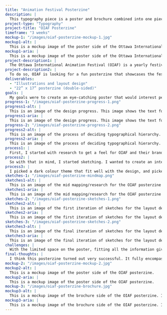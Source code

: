 ```yaml
---
title: "Animation Festival Posterzine"
description: |
  This typography piece is a poster and brochure combined into one piece (posterzine) for the Ottawa International Animation Festival (OIAF).
project-type: "Typography"
project-title: "OIAF Posterzine"
timeframe: "3 weeks"
mockup-1: "/images/oiaf-posterzine-mockup-1.jpg"
mockup1-alt: |
  This is a mockup image of the poster side of the Ottawa International Animation Festival posterzine.
mockup1-aria: |
  This is a mockup image of the poster side of the Ottawa International Animation Festival posterzine.
project-description1: |
  The Ottawa International Animation Festival (OIAF) is a yearly festival to showcase cool and interesting animation. They recently celebrated their 40th anniversary, and were wanting to create a design for the festival celebration.
project-description2: |
  To do so, OIAF is looking for a fun posterzine that showcases the festival and all the films being shown. The posterzine will consist of a 22” x 17” full-size poster on one side, and a brochure with festival information and featured films on the other side. This would all fold up into a brochure that when fully opened, will show the poster on the back.
deliverables:
  - "Illustrations and layout design"
  - "22” x 17” posterzine (double-sided)"
goals: |
  My goals were to create an eye-catching poster that would interest people to look at, and have them flip through the posterzine, learn more about the festival, and decide to buy a pass.
progress-1: "/images/oiaf-posterzine-progress-1.png"
progress1-alt: |
  This is an image of the design progress. This image shows the text found in the posterzine, and how they will be organized and their hierarchy.
progress1-aria: |
  This is an image of the design progress. This image shows the text found in the posterzine, and how they will be organized and their hierarchy.
progress-2: "/images/oiaf-posterzine-progress-2.png"
progress2-alt: |
  This is an image of the process of deciding typographical hierarchy.
progress2-aria: |
  This is an image of the process of deciding typographical hierarchy.
process1: |
  First, I started with research to get a feel for OIAF and their brand. I looked at previous posters to see what was typically designed so that I could design something different. Looking through previous posters, I noticed they didn’t stick to one specific style, rather they showcased different designs every year, but they did like weird (which was good for me, I can do weird).
process2: |
  So with that in mind, I started sketching. I wanted to create an interesting design that centred around the theme of time (because it’s their 40th). After sketching a few layout designs and my illustration and getting approval, I started to build my posterzine.
process3: |
  I picked a dark colour theme that fit well with the design, and picked fonts that were readable and simple to not distract from the main illustration. I used grids to make sure all the pieces lined up nicely and looked clean. And then I added all the illustrations, images, and text into the final posterzine layout.
sketches-1: "/images/oiaf-posterzine-mindmap.png"
sketches1-alt: |
  This is an image of the mid mapping/research for the OIAF posterzine design.
sketches1-aria: |
  This is an image of the mid mapping/research for the OIAF posterzine design.
sketches-2: "/images/oiaf-posterzine-sketches-1.png"
sketches2-alt: |
  This is an image of the first iteration of sketches for the layout design.
sketches2-aria: |
  This is an image of the first iteration of sketches for the layout design.
sketches-3: "/images/oiaf-posterzine-sketches-2.png"
sketches3-alt: |
  This is an image of the final iteration of sketches for the layout design.
sketches3-aria: |
  This is an image of the final iteration of sketches for the layout design.
challenges: |
  With the limited space on the poster, fitting all the information given and making sure they had good spacing was a challenge.
final-thoughts: |
  I think this posterzine turned out very successful. It fully encompasses the interesting brand that is OIAF. The final illustration is also very eye-catching with the contrast of the dark background and light clock face, which would make me want to read the posterzine.
mockup-2: "/images/oiaf-posterzine-mockup-2.jpg"
mockup2-alt: |
  This is a mockup image of the poster side of the OIAF posterzine.
mockup2-aria: |
  This is a mockup image of the poster side of the OIAF posterzine.
mockup-3: "/images/oiaf-posterzine-brochure.jpg"
mockup3-alt: |
  This is a mockup image of the brochure side of the OIAF posterzine. It shows all section, with the top sections flipped to be readable.
mockup3-aria: |
  This is a mockup image of the brochure side of the OIAF posterzine. It shows all section, with the top sections flipped to be readable.
---
```

